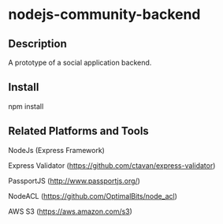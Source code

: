 # nodejs-community-backend

## Description
A prototype of a social application backend. 

## Install
  npm install
  
## Related Platforms and Tools
NodeJs (Express Framework)

Express Validator (https://github.com/ctavan/express-validator)

PassportJS (http://www.passportjs.org/)

NodeACL (https://github.com/OptimalBits/node_acl)

AWS S3 (https://aws.amazon.com/s3)
  
  
